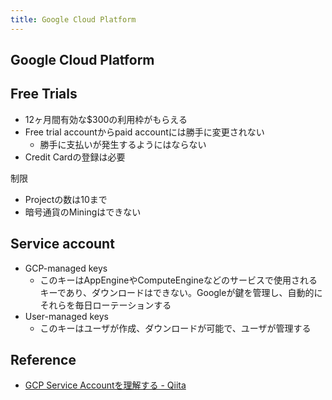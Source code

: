 ```yaml
---
title: Google Cloud Platform
---
```


## Google Cloud Platform

## Free Trials
* 12ヶ月間有効な\$300の利用枠がもらえる
* Free trial accountからpaid accountには勝手に変更されない
    * 勝手に支払いが発生するようにはならない
* Credit Cardの登録は必要

制限

* Projectの数は10まで
* 暗号通貨のMiningはできない


## Service account

* GCP-managed keys
    * このキーはAppEngineやComputeEngineなどのサービスで使用されるキーであり、ダウンロードはできない。Googleが鍵を管理し、自動的にそれらを毎日ローテーションする
* User-managed keys
    * このキーはユーザが作成、ダウンロードが可能で、ユーザが管理する

## Reference
* [GCP Service Accountを理解する - Qiita](https://qiita.com/t-yotsu/items/5d3d36847fbc71b72b76)
